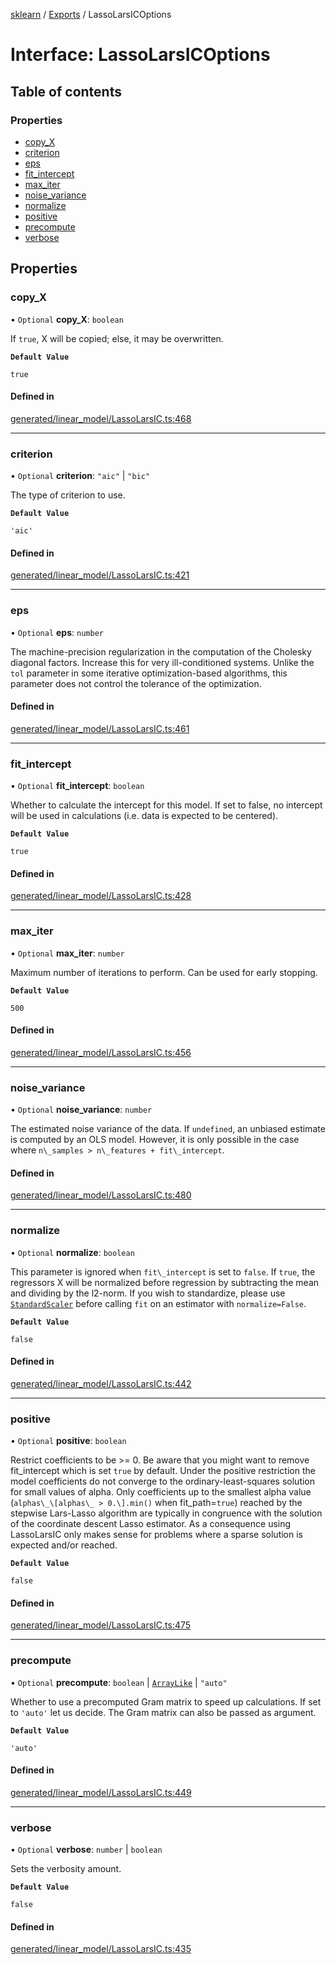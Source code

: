 [sklearn](../readme.md) / [Exports](../modules.md) / LassoLarsICOptions

# Interface: LassoLarsICOptions

## Table of contents

### Properties

- [copy\_X](LassoLarsICOptions.md#copy_x)
- [criterion](LassoLarsICOptions.md#criterion)
- [eps](LassoLarsICOptions.md#eps)
- [fit\_intercept](LassoLarsICOptions.md#fit_intercept)
- [max\_iter](LassoLarsICOptions.md#max_iter)
- [noise\_variance](LassoLarsICOptions.md#noise_variance)
- [normalize](LassoLarsICOptions.md#normalize)
- [positive](LassoLarsICOptions.md#positive)
- [precompute](LassoLarsICOptions.md#precompute)
- [verbose](LassoLarsICOptions.md#verbose)

## Properties

### copy\_X

• `Optional` **copy\_X**: `boolean`

If `true`, X will be copied; else, it may be overwritten.

**`Default Value`**

`true`

#### Defined in

[generated/linear_model/LassoLarsIC.ts:468](https://github.com/transitive-bullshit/scikit-learn-ts/blob/367336a/packages/sklearn/src/generated/linear_model/LassoLarsIC.ts#L468)

___

### criterion

• `Optional` **criterion**: ``"aic"`` \| ``"bic"``

The type of criterion to use.

**`Default Value`**

`'aic'`

#### Defined in

[generated/linear_model/LassoLarsIC.ts:421](https://github.com/transitive-bullshit/scikit-learn-ts/blob/367336a/packages/sklearn/src/generated/linear_model/LassoLarsIC.ts#L421)

___

### eps

• `Optional` **eps**: `number`

The machine-precision regularization in the computation of the Cholesky diagonal factors. Increase this for very ill-conditioned systems. Unlike the `tol` parameter in some iterative optimization-based algorithms, this parameter does not control the tolerance of the optimization.

#### Defined in

[generated/linear_model/LassoLarsIC.ts:461](https://github.com/transitive-bullshit/scikit-learn-ts/blob/367336a/packages/sklearn/src/generated/linear_model/LassoLarsIC.ts#L461)

___

### fit\_intercept

• `Optional` **fit\_intercept**: `boolean`

Whether to calculate the intercept for this model. If set to false, no intercept will be used in calculations (i.e. data is expected to be centered).

**`Default Value`**

`true`

#### Defined in

[generated/linear_model/LassoLarsIC.ts:428](https://github.com/transitive-bullshit/scikit-learn-ts/blob/367336a/packages/sklearn/src/generated/linear_model/LassoLarsIC.ts#L428)

___

### max\_iter

• `Optional` **max\_iter**: `number`

Maximum number of iterations to perform. Can be used for early stopping.

**`Default Value`**

`500`

#### Defined in

[generated/linear_model/LassoLarsIC.ts:456](https://github.com/transitive-bullshit/scikit-learn-ts/blob/367336a/packages/sklearn/src/generated/linear_model/LassoLarsIC.ts#L456)

___

### noise\_variance

• `Optional` **noise\_variance**: `number`

The estimated noise variance of the data. If `undefined`, an unbiased estimate is computed by an OLS model. However, it is only possible in the case where `n\_samples > n\_features + fit\_intercept`.

#### Defined in

[generated/linear_model/LassoLarsIC.ts:480](https://github.com/transitive-bullshit/scikit-learn-ts/blob/367336a/packages/sklearn/src/generated/linear_model/LassoLarsIC.ts#L480)

___

### normalize

• `Optional` **normalize**: `boolean`

This parameter is ignored when `fit\_intercept` is set to `false`. If `true`, the regressors X will be normalized before regression by subtracting the mean and dividing by the l2-norm. If you wish to standardize, please use [`StandardScaler`](sklearn.preprocessing.StandardScaler.html#sklearn.preprocessing.StandardScaler "sklearn.preprocessing.StandardScaler") before calling `fit` on an estimator with `normalize=False`.

**`Default Value`**

`false`

#### Defined in

[generated/linear_model/LassoLarsIC.ts:442](https://github.com/transitive-bullshit/scikit-learn-ts/blob/367336a/packages/sklearn/src/generated/linear_model/LassoLarsIC.ts#L442)

___

### positive

• `Optional` **positive**: `boolean`

Restrict coefficients to be >= 0. Be aware that you might want to remove fit\_intercept which is set `true` by default. Under the positive restriction the model coefficients do not converge to the ordinary-least-squares solution for small values of alpha. Only coefficients up to the smallest alpha value (`alphas\_\[alphas\_ > 0.\].min()` when fit\_path=`true`) reached by the stepwise Lars-Lasso algorithm are typically in congruence with the solution of the coordinate descent Lasso estimator. As a consequence using LassoLarsIC only makes sense for problems where a sparse solution is expected and/or reached.

**`Default Value`**

`false`

#### Defined in

[generated/linear_model/LassoLarsIC.ts:475](https://github.com/transitive-bullshit/scikit-learn-ts/blob/367336a/packages/sklearn/src/generated/linear_model/LassoLarsIC.ts#L475)

___

### precompute

• `Optional` **precompute**: `boolean` \| [`ArrayLike`](../modules.md#arraylike) \| ``"auto"``

Whether to use a precomputed Gram matrix to speed up calculations. If set to `'auto'` let us decide. The Gram matrix can also be passed as argument.

**`Default Value`**

`'auto'`

#### Defined in

[generated/linear_model/LassoLarsIC.ts:449](https://github.com/transitive-bullshit/scikit-learn-ts/blob/367336a/packages/sklearn/src/generated/linear_model/LassoLarsIC.ts#L449)

___

### verbose

• `Optional` **verbose**: `number` \| `boolean`

Sets the verbosity amount.

**`Default Value`**

`false`

#### Defined in

[generated/linear_model/LassoLarsIC.ts:435](https://github.com/transitive-bullshit/scikit-learn-ts/blob/367336a/packages/sklearn/src/generated/linear_model/LassoLarsIC.ts#L435)
